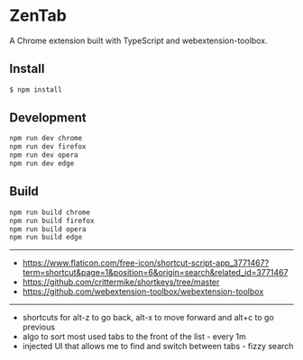 # ZenTab

A Chrome extension built with TypeScript and webextension-toolbox.

## Install

```bash
$ npm install
```

## Development

```bash
npm run dev chrome
npm run dev firefox
npm run dev opera
npm run dev edge
```

## Build

```bash
npm run build chrome
npm run build firefox
npm run build opera
npm run build edge
```

--- 

- https://www.flaticon.com/free-icon/shortcut-script-app_3771467?term=shortcut&page=1&position=6&origin=search&related_id=3771467
- https://github.com/crittermike/shortkeys/tree/master
- https://github.com/webextension-toolbox/webextension-toolbox

---

- shortcuts for alt-z to go back, alt-x to move forward and alt+c to go previous
- algo to sort most used tabs to the front of the list - every 1m 
- injected UI that allows me to find and switch between tabs - fizzy search
